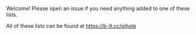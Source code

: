 Welcome! Please open an issue if you need anything added to one of these lists. 

All of these lists can be found at https://b-9.cc/pihole

